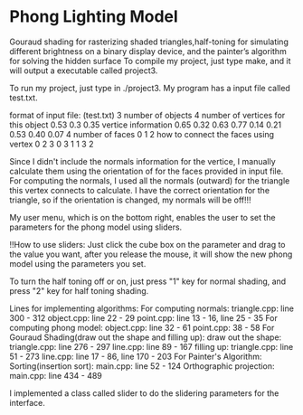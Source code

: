 # Phong Lighting Model
Gouraud shading for rasterizing shaded triangles,half-toning for simulating different brightness on a binary display device, and the painter’s algorithm for solving the hidden surface 
To compile my project, just type make, and it will output a executable called project3.

To run my project, just type in ./project3. My program has a input file called test.txt.

format of input file: (test.txt)
3              number of objects
4 	       number of vertices for this object
0.53 0.3 0.35    vertice information
0.65 0.32 0.63
0.77 0.14 0.21
0.53 0.40 0.07
4             number of faces
0 1 2         how to connect the faces using vertex
0 2 3
0 3 1
1 3 2

Since I didn't include the normals information for the vertice, I manually calculate
them using the orientation of for the faces provided in input file. For computing the
normals, I used all the normals (outward) for the triangle this vertex connects to 
calculate. I have the correct orientation for the triangle, so if the orientation is 
changed, my normals will be off!!!

My user menu, which is on the bottom right, enables the user to set the parameters for
the phong model using sliders. 

!!How to use sliders:
Just click the cube box on the parameter and drag to the value you want, after you 
release the mouse, it will show the new phong model using the parameters you set.

To turn the half toning off or on, just press "1" key for normal shading, and press
"2" key for half toning shading.

Lines for implementing algorithms:
For computing normals: 
	triangle.cpp: line 300 - 312
	object.cpp: line 22 - 29
	point.cpp: line 13 - 16, line 25 - 35
For computing phong model:
	object.cpp: line 32 - 61
	point.cpp: 38 - 58
For Gouraud Shading(draw out the shape and filling up):
	draw out the shape:
		triangle.cpp: line 276 - 297
		line.cpp: line 89 - 167
	filling up:
		triangle.cpp: line 51 - 273
		line.cpp: line 17 - 86, line 170 - 203
For Painter's Algorithm:
	Sorting(insertion sort):
		main.cpp: line 52 - 124
	Orthographic projection:
		main.cpp: line 434 - 489

I implemented a class called slider to do the slidering parameters for the interface.

